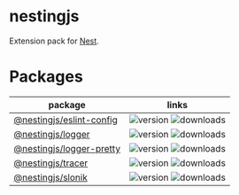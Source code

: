 # nestingjs

Extension pack for [Nest](https://github.com/nestjs/nest).

# Packages

| package                                                                                              | links                                                                                                                                                |
|------------------------------------------------------------------------------------------------------|------------------------------------------------------------------------------------------------------------------------------------------------------|
| [@nestingjs/eslint-config](https://github.com/notmedia/nestingjs/tree/master/packages/eslint-config) | ![version](https://img.shields.io/npm/v/@nestingjs/eslint-config?color=green) ![downloads](https://img.shields.io/npm/d18m/@nestingjs/eslint-config) |
| [@nestingjs/logger](https://github.com/notmedia/nestingjs/tree/master/packages/logger)               | ![version](https://img.shields.io/npm/v/@nestingjs/logger?color=green) ![downloads](https://img.shields.io/npm/d18m/@nestingjs/logger)               |
| [@nestingjs/logger-pretty](https://github.com/notmedia/nestingjs/tree/master/packages/logger-pretty) | ![version](https://img.shields.io/npm/v/@nestingjs/logger-pretty?color=green) ![downloads](https://img.shields.io/npm/d18m/@nestingjs/logger-pretty) |
| [@nestingjs/tracer](https://github.com/notmedia/nestingjs/tree/master/packages/tracer)               | ![version](https://img.shields.io/npm/v/@nestingjs/tracer?color=green) ![downloads](https://img.shields.io/npm/d18m/@nestingjs/tracer)               |
| [@nestingjs/slonik](https://github.com/notmedia/nestingjs/tree/master/packages/slonik)               | ![version](https://img.shields.io/npm/v/@nestingjs/slonik?color=green) ![downloads](https://img.shields.io/npm/d18m/@nestingjs/slonik)               |
